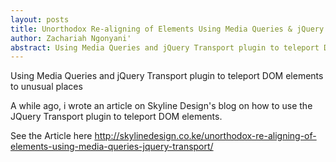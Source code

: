 ```yaml
---
layout: posts
title: Unorthodox Re-aligning of Elements Using Media Queries & jQuery Transport
author: Zachariah Ngonyani'
abstract: Using Media Queries and jQuery Transport plugin to teleport DOM elements to unusual places
---
```


Using Media Queries and jQuery Transport plugin to teleport DOM elements to unusual places

A while ago, i wrote an article on Skyline Design's blog on how to use the JQuery Transport 
plugin to teleport DOM elements.

See the Article here http://skylinedesign.co.ke/unorthodox-re-aligning-of-elements-using-media-queries-jquery-transport/

